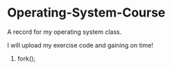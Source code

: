 # Operating-System-Course
A record for my operating system class.

I will upload my exercise code and gaining on time!

1. fork();

